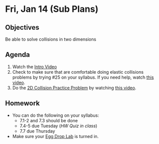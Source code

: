 Fri, Jan 14 (Sub Plans)
=========    
  
Objectives  
------------  
Be able to solve collisions in two dimensions
 
Agenda    
---------    
1. Watch the [Intro Video][intro-vid]
2. Check to make sure that are comfortable doing elastic collisions problems by trying #25 on your syllabus.  If you need help, watch [this video][25].
3. Do the [2D Collision Practice Problem][wksht] by watching [this video][2D-vid].



Homework  
-------------    
- You can do the following on your syllabus: 
	- 7.1-2 and 7.3 should be done
	- 7.4-5 due Tuesday (*HW Quiz in class*)
	- 7.7 due  Thursday
- Make sure your [Egg Drop Lab](https://avon.schoology.com/assignment/5527380921/) is turned in.

[pasmt]: https://avon.schoology.com/course/5138386920/materials/gp/5527196152
[ptop]: https://avon.schoology.com/course/5138386920/materials/gp/5527196115
[pvid]: https://avon.schoology.com/course/5138386920/materials/gp/5527196182

[intro-vid]: 1
[25]: https://youtu.be/VwkVWOtUwVA?t=1191
[wksht]: https://avon.schoology.com/page/5527381416
[2D-vid]:  1
<!--stackedit_data:
eyJoaXN0b3J5IjpbMTgzOTE0MjkzMCwxOTg4NzMyNjUzLC02Nj
Y5NjI4MjAsMTE3MTAxOTE3NSwtOTM1NTI0MzA4LC0xOTg3MzUz
NjUsLTEzMDczMDc0MiwtMTYzMTI2NjQzLC0yMDc2NTg2NzQzLD
ExODQ2NTUwNjksMTU3Nzk4OTgzNSwtOTIyOTU4Mjc4LDE0OTc4
ODM0ODAsODk5MjkxNzA3LC0xMTI4NTQ5ODA1LDM2NjkzMzEyMy
wtMzE0MzY4MjEyLC03OTAyNjE3MDksMTQ0OTQ1MjE4MiwtMjUz
NjcwNTkwXX0=
-->
